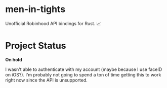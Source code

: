 # men-in-tights

Unofficial Robinhood API bindings for Rust. 📈

# Project Status

**On hold**

I wasn't able to authenticate with my account (maybe because I use faceID on iOS?). I'm probably not going to spend a
ton of time getting this to work right now since the API is unsupported.  